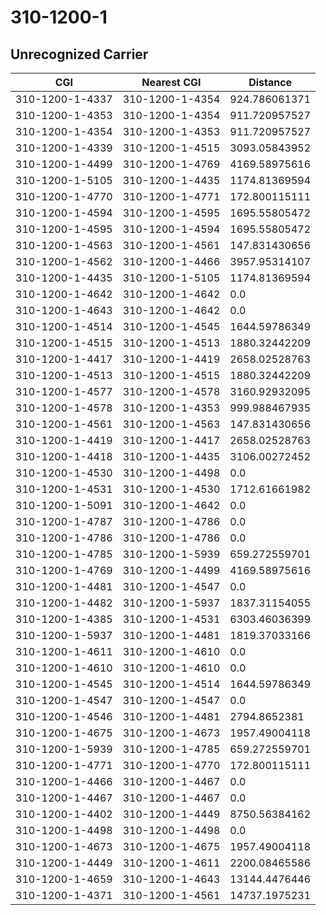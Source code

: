 # 310-1200-1
## Unrecognized Carrier


| CGI | Nearest CGI | Distance |
|-----|-------------|----------|
| 310-1200-1-4337 | 310-1200-1-4354 | 924.786061371 |
| 310-1200-1-4353 | 310-1200-1-4354 | 911.720957527 |
| 310-1200-1-4354 | 310-1200-1-4353 | 911.720957527 |
| 310-1200-1-4339 | 310-1200-1-4515 | 3093.05843952 |
| 310-1200-1-4499 | 310-1200-1-4769 | 4169.58975616 |
| 310-1200-1-5105 | 310-1200-1-4435 | 1174.81369594 |
| 310-1200-1-4770 | 310-1200-1-4771 | 172.800115111 |
| 310-1200-1-4594 | 310-1200-1-4595 | 1695.55805472 |
| 310-1200-1-4595 | 310-1200-1-4594 | 1695.55805472 |
| 310-1200-1-4563 | 310-1200-1-4561 | 147.831430656 |
| 310-1200-1-4562 | 310-1200-1-4466 | 3957.95314107 |
| 310-1200-1-4435 | 310-1200-1-5105 | 1174.81369594 |
| 310-1200-1-4642 | 310-1200-1-4642 | 0.0 |
| 310-1200-1-4643 | 310-1200-1-4642 | 0.0 |
| 310-1200-1-4514 | 310-1200-1-4545 | 1644.59786349 |
| 310-1200-1-4515 | 310-1200-1-4513 | 1880.32442209 |
| 310-1200-1-4417 | 310-1200-1-4419 | 2658.02528763 |
| 310-1200-1-4513 | 310-1200-1-4515 | 1880.32442209 |
| 310-1200-1-4577 | 310-1200-1-4578 | 3160.92932095 |
| 310-1200-1-4578 | 310-1200-1-4353 | 999.988467935 |
| 310-1200-1-4561 | 310-1200-1-4563 | 147.831430656 |
| 310-1200-1-4419 | 310-1200-1-4417 | 2658.02528763 |
| 310-1200-1-4418 | 310-1200-1-4435 | 3106.00272452 |
| 310-1200-1-4530 | 310-1200-1-4498 | 0.0 |
| 310-1200-1-4531 | 310-1200-1-4530 | 1712.61661982 |
| 310-1200-1-5091 | 310-1200-1-4642 | 0.0 |
| 310-1200-1-4787 | 310-1200-1-4786 | 0.0 |
| 310-1200-1-4786 | 310-1200-1-4786 | 0.0 |
| 310-1200-1-4785 | 310-1200-1-5939 | 659.272559701 |
| 310-1200-1-4769 | 310-1200-1-4499 | 4169.58975616 |
| 310-1200-1-4481 | 310-1200-1-4547 | 0.0 |
| 310-1200-1-4482 | 310-1200-1-5937 | 1837.31154055 |
| 310-1200-1-4385 | 310-1200-1-4531 | 6303.46036399 |
| 310-1200-1-5937 | 310-1200-1-4481 | 1819.37033166 |
| 310-1200-1-4611 | 310-1200-1-4610 | 0.0 |
| 310-1200-1-4610 | 310-1200-1-4610 | 0.0 |
| 310-1200-1-4545 | 310-1200-1-4514 | 1644.59786349 |
| 310-1200-1-4547 | 310-1200-1-4547 | 0.0 |
| 310-1200-1-4546 | 310-1200-1-4481 | 2794.8652381 |
| 310-1200-1-4675 | 310-1200-1-4673 | 1957.49004118 |
| 310-1200-1-5939 | 310-1200-1-4785 | 659.272559701 |
| 310-1200-1-4771 | 310-1200-1-4770 | 172.800115111 |
| 310-1200-1-4466 | 310-1200-1-4467 | 0.0 |
| 310-1200-1-4467 | 310-1200-1-4467 | 0.0 |
| 310-1200-1-4402 | 310-1200-1-4449 | 8750.56384162 |
| 310-1200-1-4498 | 310-1200-1-4498 | 0.0 |
| 310-1200-1-4673 | 310-1200-1-4675 | 1957.49004118 |
| 310-1200-1-4449 | 310-1200-1-4611 | 2200.08465586 |
| 310-1200-1-4659 | 310-1200-1-4643 | 13144.4476446 |
| 310-1200-1-4371 | 310-1200-1-4561 | 14737.1975231 |
